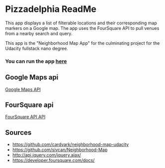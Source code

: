 # Pizzadelphia ReadMe
This app displays a list of filterable locations and their corresponding map
markers on a Google map. The app uses the FourSquare API to pull venues from
a nearby search and query.

This app is the "Neighborhood Map App" for the culminating project
for the Udacity fullstack nano degree.

### You can run the app [here](https://mittcoats.github.io/pizzadelphia/)

## Google Maps api
[Google Maps API](https://developers.google.com/maps/documentation/javascript/adding-a-google-map)

## FourSquare  api
[FourSquare API API](https://developer.foursquare.com/docs/)

## Sources
- https://github.com/cardvark/neighborhood-map-udacity
- https://github.com/sivcan/Neighborhood-Map
- http://api.jquery.com/jquery.ajax/
- https://developer.foursquare.com/docs/
